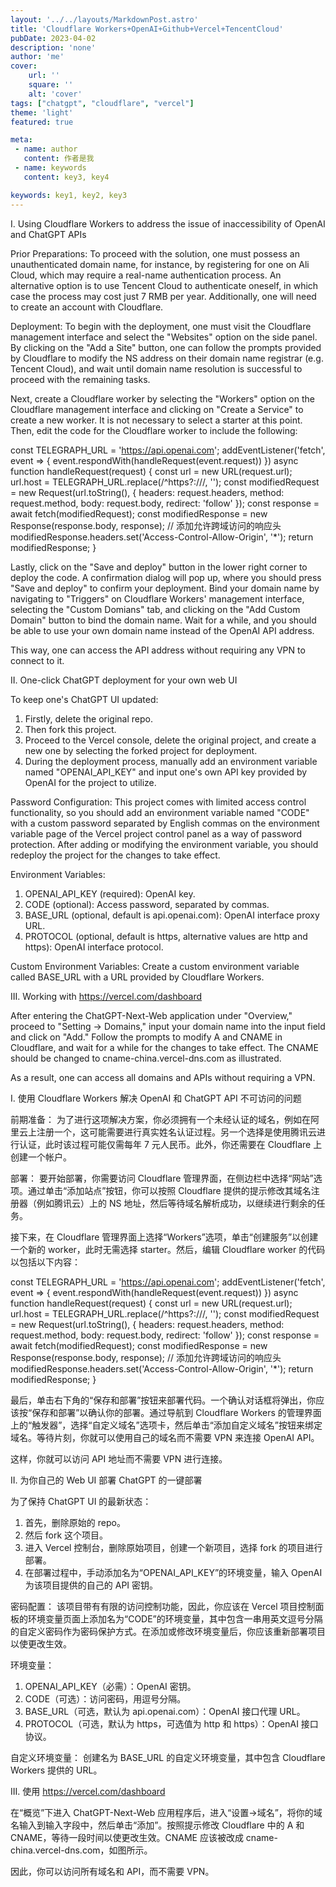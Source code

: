 ```yaml
---
layout: '../../layouts/MarkdownPost.astro'
title: 'Cloudflare Workers+OpenAI+Github+Vercel+TencentCloud'
pubDate: 2023-04-02
description: 'none'
author: 'me'
cover:
    url: ''
    square: ''
    alt: 'cover'
tags: ["chatgpt", "cloudflare", "vercel"] 
theme: 'light'
featured: true

meta:
 - name: author
   content: 作者是我
 - name: keywords
   content: key3, key4

keywords: key1, key2, key3
---
```

I. Using Cloudflare Workers to address the issue of inaccessibility of OpenAI and ChatGPT APIs

Prior Preparations:
To proceed with the solution, one must possess an unauthenticated domain name, for instance, by registering for one on Ali Cloud, which may require a real-name authentication process. An alternative option is to use Tencent Cloud to authenticate oneself, in which case the process may cost just 7 RMB per year. Additionally, one will need to create an account with Cloudflare.

Deployment:
To begin with the deployment, one must visit the Cloudflare management interface and select the "Websites" option on the side panel. By clicking on the "Add a Site" button, one can follow the prompts provided by Cloudflare to modify the NS address on their domain name registrar (e.g. Tencent Cloud), and wait until domain name resolution is successful to proceed with the remaining tasks.
 
Next, create a Cloudflare worker by selecting the "Workers" option on the Cloudflare management interface and clicking on "Create a Service" to create a new worker. It is not necessary to select a starter at this point. Then, edit the code for the Cloudflare worker to include the following:


const TELEGRAPH_URL = 'https://api.openai.com';
	addEventListener('fetch', event => {
	event.respondWith(handleRequest(event.request))
	})
	async function handleRequest(request) {
	const url = new URL(request.url);
	url.host = TELEGRAPH_URL.replace(/^https?:\/\//, '');
	const modifiedRequest = new Request(url.toString(), {
	headers: request.headers,
	method: request.method,
	body: request.body,
	redirect: 'follow'
	});
	const response = await fetch(modifiedRequest);
	const modifiedResponse = new Response(response.body, response);
	// 添加允许跨域访问的响应头
	modifiedResponse.headers.set('Access-Control-Allow-Origin', '*');
	return modifiedResponse;
	}


Lastly, click on the "Save and deploy" button in the lower right corner to deploy the code. A confirmation dialog will pop up, where you should press "Save and deploy" to confirm your deployment. Bind your domain name by navigating to "Triggers" on Cloudflare Workers' management interface, selecting the "Custom Domians" tab, and clicking on the "Add Custom Domain" button to bind the domain name. Wait for a while, and you should be able to use your own domain name instead of the OpenAI API address.

This way, one can access the API address without requiring any VPN to connect to it.

II. One-click ChatGPT deployment for your own web UI

To keep one's ChatGPT UI updated:

1. Firstly, delete the original repo.
2. Then fork this project.
3. Proceed to the Vercel console, delete the original project, and create a new one by selecting the forked project for deployment.
4. During the deployment process, manually add an environment variable named "OPENAI_API_KEY" and input one's own API key provided by OpenAI for the project to utilize.

Password Configuration:
This project comes with limited access control functionality, so you should add an environment variable named "CODE" with a custom password separated by English commas on the environment variable page of the Vercel project control panel as a way of password protection. After adding or modifying the environment variable, you should redeploy the project for the changes to take effect.

Environment Variables:
1. OPENAI_API_KEY (required): OpenAI key.
2. CODE (optional): Access password, separated by commas.
3. BASE_URL (optional, default is api.openai.com): OpenAI interface proxy URL.
4. PROTOCOL (optional, default is https, alternative values are http and https): OpenAI interface protocol.

Custom Environment Variables:
Create a custom environment variable called BASE_URL with a URL provided by Cloudflare Workers.

III. Working with https://vercel.com/dashboard

After entering the ChatGPT-Next-Web application under "Overview," proceed to "Setting -> Domains," input your domain name into the input field and click on "Add." Follow the prompts to modify A and CNAME in Cloudflare, and wait for a while for the changes to take effect. The CNAME should be changed to cname-china.vercel-dns.com as illustrated.

As a result, one can access all domains and APIs without requiring a VPN.


I. 使用 Cloudflare Workers 解决 OpenAI 和 ChatGPT API 不可访问的问题

前期准备：
为了进行这项解决方案，你必须拥有一个未经认证的域名，例如在阿里云上注册一个，这可能需要进行真实姓名认证过程。另一个选择是使用腾讯云进行认证，此时该过程可能仅需每年 7 元人民币。此外，你还需要在 Cloudflare 上创建一个帐户。

部署：
要开始部署，你需要访问 Cloudflare 管理界面，在侧边栏中选择“网站”选项。通过单击“添加站点”按钮，你可以按照 Cloudflare 提供的提示修改其域名注册器（例如腾讯云）上的 NS 地址，然后等待域名解析成功，以继续进行剩余的任务。
 
接下来，在 Cloudflare 管理界面上选择“Workers”选项，单击“创建服务”以创建一个新的 worker，此时无需选择 starter。然后，编辑 Cloudflare worker 的代码以包括以下内容：


const TELEGRAPH_URL = 'https://api.openai.com';
	addEventListener('fetch', event => {
	event.respondWith(handleRequest(event.request))
	})
	async function handleRequest(request) {
	const url = new URL(request.url);
	url.host = TELEGRAPH_URL.replace(/^https?:\/\//, '');
	const modifiedRequest = new Request(url.toString(), {
	headers: request.headers,
	method: request.method,
	body: request.body,
	redirect: 'follow'
	});
	const response = await fetch(modifiedRequest);
	const modifiedResponse = new Response(response.body, response);
	// 添加允许跨域访问的响应头
	modifiedResponse.headers.set('Access-Control-Allow-Origin', '*');
	return modifiedResponse;
	}


最后，单击右下角的“保存和部署”按钮来部署代码。一个确认对话框将弹出，你应该按“保存和部署”以确认你的部署。通过导航到 Cloudflare Workers 的管理界面上的“触发器”，选择“自定义域名”选项卡，然后单击“添加自定义域名”按钮来绑定域名。等待片刻，你就可以使用自己的域名而不需要 VPN 来连接 OpenAI API。

这样，你就可以访问 API 地址而不需要 VPN 进行连接。

II. 为你自己的 Web UI 部署 ChatGPT 的一键部署

为了保持 ChatGPT UI 的最新状态：

1. 首先，删除原始的 repo。
2. 然后 fork 这个项目。
3. 进入 Vercel 控制台，删除原始项目，创建一个新项目，选择 fork 的项目进行部署。
4. 在部署过程中，手动添加名为“OPENAI_API_KEY”的环境变量，输入 OpenAI 为该项目提供的自己的 API 密钥。

密码配置：
该项目带有有限的访问控制功能，因此，你应该在 Vercel 项目控制面板的环境变量页面上添加名为“CODE”的环境变量，其中包含一串用英文逗号分隔的自定义密码作为密码保护方式。在添加或修改环境变量后，你应该重新部署项目以使更改生效。

环境变量：
1. OPENAI_API_KEY（必需）：OpenAI 密钥。
2. CODE（可选）：访问密码，用逗号分隔。
3. BASE_URL（可选，默认为 api.openai.com）：OpenAI 接口代理 URL。
4. PROTOCOL（可选，默认为 https，可选值为 http 和 https）：OpenAI 接口协议。

自定义环境变量：
创建名为 BASE_URL 的自定义环境变量，其中包含 Cloudflare Workers 提供的 URL。

III. 使用 https://vercel.com/dashboard

在“概览”下进入 ChatGPT-Next-Web 应用程序后，进入“设置->域名”，将你的域名输入到输入字段中，然后单击“添加”。按照提示修改 Cloudflare 中的 A 和 CNAME，等待一段时间以使更改生效。CNAME 应该被改成 cname-china.vercel-dns.com，如图所示。

因此，你可以访问所有域名和 API，而不需要 VPN。